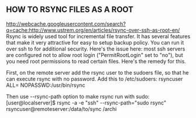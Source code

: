 
## HOW TO RSYNC FILES AS A ROOT
http://webcache.googleusercontent.com/search?q=cache:http://www.ustrem.org/en/articles/rsync-over-ssh-as-root-en/
Rsync is widely used tool for incremental file transfer. It has several features that make it very attractive for easy to setup backup policy. You can run it over ssh to for additional security. Here's the issue here: most ssh servers are configured not to allow root login ("PermitRootLogin" set to "no"), but you need root permissions to read certain files. Here's the remedy for this.

First, on the remote server add the rsync user to the sudoers file, so that he can execute rsync with no password. Add this to /etc/sudoers:
rsyncuser ALL= NOPASSWD:/usr/bin/rsync

Then use --rsync-path option to make rsync run with sudo:
[user@localserver]$ rsync -a -e "ssh" --rsync-path="sudo rsync" rsyncuser@remoteserver:/data/to/sync /archi
